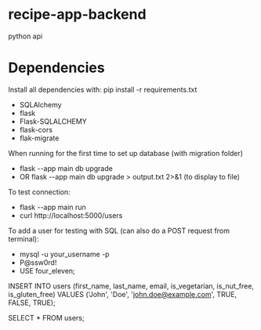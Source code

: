 # recipe-app-backend

python api

# Dependencies

Install all dependencies with: pip install -r requirements.txt
- SQLAlchemy
- flask
- Flask-SQLALCHEMY
- flask-cors
- flak-migrate

When running for the first time to set up database (with migration folder)
-  flask --app main db upgrade
-  OR  flask --app main db upgrade > output.txt 2>&1 (to display to file)

To test connection:
- flask --app main run
- curl http://localhost:5000/users

To add a user for testing with SQL (can also do a POST request from terminal):

- mysql -u your_username -p
- P@ssw0rd!
- USE four_eleven;

INSERT INTO users (first_name, last_name, email, is_vegetarian, is_nut_free, is_gluten_free)
VALUES ('John', 'Doe', 'john.doe@example.com', TRUE, FALSE, TRUE);

SELECT * FROM users;


